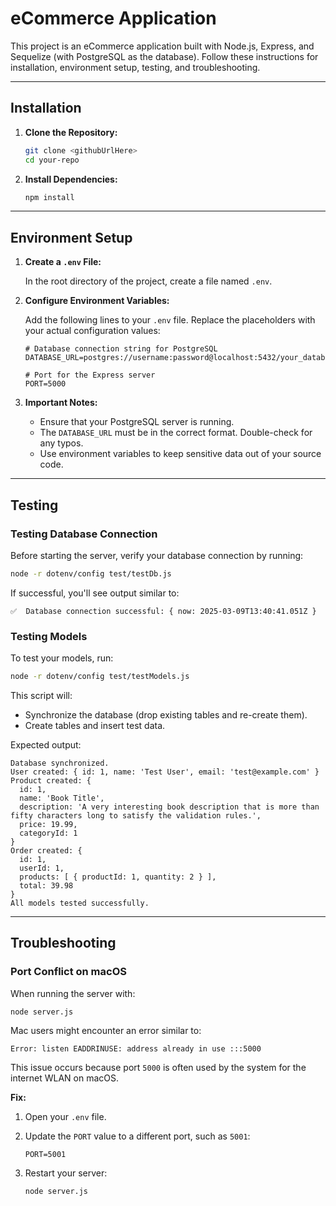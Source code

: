 # eCommerce Application

This project is an eCommerce application built with Node.js, Express, and Sequelize (with PostgreSQL as the database). Follow these instructions for installation, environment setup, testing, and troubleshooting.

---

## Installation

1. **Clone the Repository:**

    ```bash
    git clone <githubUrlHere>
    cd your-repo
    ```

2. **Install Dependencies:**

    ```bash
    npm install
    ```

---

## Environment Setup

1. **Create a `.env` File:**

    In the root directory of the project, create a file named `.env`.

2. **Configure Environment Variables:**

    Add the following lines to your `.env` file. Replace the placeholders with your actual configuration values:

    ```env
    # Database connection string for PostgreSQL
    DATABASE_URL=postgres://username:password@localhost:5432/your_database_name

    # Port for the Express server
    PORT=5000
    ```

3. **Important Notes:**

    - Ensure that your PostgreSQL server is running.
    - The `DATABASE_URL` must be in the correct format. Double-check for any typos.
    - Use environment variables to keep sensitive data out of your source code.

---

## Testing

### Testing Database Connection

Before starting the server, verify your database connection by running:

```bash
node -r dotenv/config test/testDb.js
```

If successful, you'll see output similar to:

```
✅  Database connection successful: { now: 2025-03-09T13:40:41.051Z }
```

### Testing Models

To test your models, run:

```bash
node -r dotenv/config test/testModels.js
```

This script will:

-   Synchronize the database (drop existing tables and re-create them).
-   Create tables and insert test data.

Expected output:

```
Database synchronized.
User created: { id: 1, name: 'Test User', email: 'test@example.com' }
Product created: {
  id: 1,
  name: 'Book Title',
  description: 'A very interesting book description that is more than fifty characters long to satisfy the validation rules.',
  price: 19.99,
  categoryId: 1
}
Order created: {
  id: 1,
  userId: 1,
  products: [ { productId: 1, quantity: 2 } ],
  total: 39.98
}
All models tested successfully.
```

---

## Troubleshooting

### Port Conflict on macOS

When running the server with:

```bash
node server.js
```

Mac users might encounter an error similar to:

```
Error: listen EADDRINUSE: address already in use :::5000
```

This issue occurs because port `5000` is often used by the system for the internet WLAN on macOS.

**Fix:**

1. Open your `.env` file.
2. Update the `PORT` value to a different port, such as `5001`:

    ```env
    PORT=5001
    ```

3. Restart your server:

    ```bash
    node server.js
    ```
